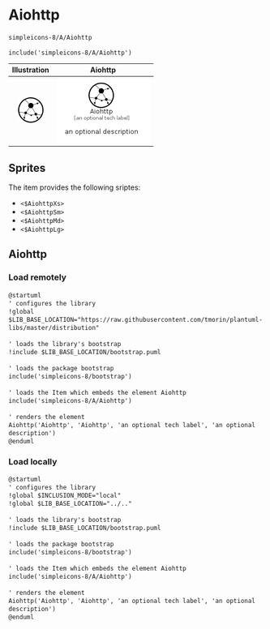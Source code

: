 # Aiohttp


```text
simpleicons-8/A/Aiohttp
```

```text
include('simpleicons-8/A/Aiohttp')
```



| Illustration | Aiohttp |
| :---: | :---: |
| ![illustration for Illustration](../../simpleicons-8/A/Aiohttp.png) | ![illustration for Aiohttp](../../simpleicons-8/A/Aiohttp.Local.png) |



## Sprites
The item provides the following sriptes:

- `<$AiohttpXs>`
- `<$AiohttpSm>`
- `<$AiohttpMd>`
- `<$AiohttpLg>`





## Aiohttp

### Load remotely
```plantuml
@startuml
' configures the library
!global $LIB_BASE_LOCATION="https://raw.githubusercontent.com/tmorin/plantuml-libs/master/distribution"

' loads the library's bootstrap
!include $LIB_BASE_LOCATION/bootstrap.puml

' loads the package bootstrap
include('simpleicons-8/bootstrap')

' loads the Item which embeds the element Aiohttp
include('simpleicons-8/A/Aiohttp')

' renders the element
Aiohttp('Aiohttp', 'Aiohttp', 'an optional tech label', 'an optional description')
@enduml
```

### Load locally
```plantuml
@startuml
' configures the library
!global $INCLUSION_MODE="local"
!global $LIB_BASE_LOCATION="../.."

' loads the library's bootstrap
!include $LIB_BASE_LOCATION/bootstrap.puml

' loads the package bootstrap
include('simpleicons-8/bootstrap')

' loads the Item which embeds the element Aiohttp
include('simpleicons-8/A/Aiohttp')

' renders the element
Aiohttp('Aiohttp', 'Aiohttp', 'an optional tech label', 'an optional description')
@enduml
```

